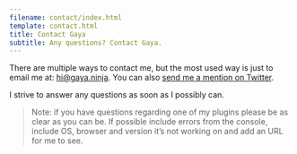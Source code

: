 ```yaml
---
filename: contact/index.html
template: contact.html
title: Contact Gaya
subtitle: Any questions? Contact Gaya.
---
```


There are multiple ways to contact me, but the most used way is just to email me at: [hi@gaya.ninja](mailto:hi@gaya.ninja).
You can also [send me a mention on Twitter](http://twitter.com/GayaNinja).

I strive to answer any questions as soon as I possibly can.

> Note: if you have questions regarding one of my plugins please be as clear as you can be. If possible include errors
> from the console, include OS, browser and version it’s not working on and add an URL for me to see.
